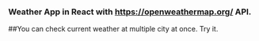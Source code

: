 ### Weather App in React with https://openweathermap.org/ API. <br>
##You can check current weather at multiple city at once. Try it.
